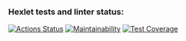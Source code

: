 ### Hexlet tests and linter status:

[![Actions Status](https://github.com/Pewspoon/python-project-50/actions/workflows/hexlet-check.yml/badge.svg)](https://github.com/Pewspoon/python-project-50/actions)
[![Maintainability](https://api.codeclimate.com/v1/badges/003e010b1d4396a196e7/maintainability)](https://codeclimate.com/github/Pewspoon/python-project-50/maintainability)
[![Test Coverage](https://api.codeclimate.com/v1/badges/003e010b1d4396a196e7/test_coverage)](https://codeclimate.com/github/Pewspoon/python-project-50/test_coverage)